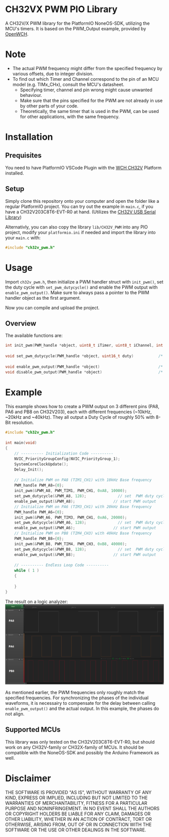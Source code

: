 # CH32VX PWM PIO Library
 A CH32V/X PWM library for the PlatformIO NoneOS-SDK, utilizing the MCU's timers. It is based on the PWM_Output example, provided by [OpenWCH](https://github.com/openwch).

# Note
- The actual PWM frequency might differ from the specified frequency by various offsets, due to integer division.
- To find out which Timer and Channel correspond to the pin of an MCU model (e.g. TIMx_CHx), consult the MCU's datasheet. 
    - Specifying timer, channel and pin wrong might cause unwanted behaviour.
    - Make sure that the pins specified for the PWM are not already in use by other parts of your code.
    - Theoretically, the same timer that is used in the PWM, can be used for other applications, with the same frequency.

# Installation
## Prequisites
You need to have PlatformIO VSCode Plugin with the [WCH CH32V](https://github.com/Community-PIO-CH32V/platform-ch32v) Platform installed.

## Setup
Simply clone this repository onto your computer and open the folder like a regular PlatformIO project. You can try out the example in ```main.c```, if you have a CH32V203C8T6-EVT-R0 at hand. (Utilizes the [CH32V USB Serial Library](https://github.com/KingKoro/CH32VX-USB-Serial-PIO-Library))

Alternativly, you can also copy the library ```lib/CH32V_PWM``` into any PIO project, modify your ```platformio.ini``` if needed and import the library into your ```main.c``` with: 
```c
#include "ch32v_pwm.h"
```

# Usage

Import ```ch32v_pwm.h```, then initialize a PWM handler struct with ```init_pwm()```, set the duty cycle with ```set_pwm_dutycycle()``` and enable the PWM output with ```enable_pwm_output()```.  Make sure to always pass a pointer to the PWM handler object as the first argument.

Now you can compile and upload the project.

## Overview

The available functions are:
```C++
int init_pwm(PWM_handle *object, uint8_t iTimer, uint8_t iChannel, int iPin, uint32_t iF_base, uint16_t iCount = 254, uint16_t iPwm_mode = PWM_MODE2)    /* Initialize struct */

void set_pwm_dutycycle(PWM_handle *object, uint16_t duty)           /* Set duty cycle of struct */

void enable_pwm_output(PWM_handle *object)                          /* Enable PWM output of struct */
void disable_pwm_output(PWM_handle *object)                         /* Disable PWM output of struct */

```

# Example

This example shows how to create a PWM output on 3 different pins (PA8, PA6 and PB8 on CH32V203), each with different frequencies (~10kHz, ~20kHz and ~40kHz). They all output a Duty Cycle of roughly 50% with 8-Bit resolution.

```C
#include "ch32v_pwm.h"

int main(void)
{
    // ---------- Initialization Code ----------
    NVIC_PriorityGroupConfig(NVIC_PriorityGroup_1);
    SystemCoreClockUpdate();
    Delay_Init();

    // Initialize PWM on PA8 (TIM1_CH1) with 10kHz Base frequency
    PWM_handle PWM_A8={0};
    init_pwm(&PWM_A8, PWM_TIM1, PWM_CH1, 0xA8, 10000);
    set_pwm_dutycycle(&PWM_A8, 128);              // set  PWM duty cycle to 50% initially
    enable_pwm_output(&PWM_A8);                 // start PWM output
    // Initialize PWM on PA6 (TIM3_CH1) with 20kHz Base frequency
    PWM_handle PWM_A6={0};
    init_pwm(&PWM_A6, PWM_TIM3, PWM_CH1, 0xA6, 20000);
    set_pwm_dutycycle(&PWM_A6, 128);              // set  PWM duty cycle to 50% initially
    enable_pwm_output(&PWM_A6);                 // start PWM output
    // Initialize PWM on PB8 (TIM4_CH3) with 40kHz Base frequency
    PWM_handle PWM_B8={0};
    init_pwm(&PWM_B8, PWM_TIM4, PWM_CH3, 0xB8, 40000);
    set_pwm_dutycycle(&PWM_B8, 128);              // set  PWM duty cycle to 50% initially
    enable_pwm_output(&PWM_B8);                 // start PWM output

    // ---------- Endless Loop Code ----------
    while ( 1 )
    {
        
    }
}
```

The result on a logic analyzer:
![resultung_waveforms](img/pwm_screenshot.png)

As mentioned earlier, the PWM frequencies only roughly match the specified frequencies. For synchronizing the phases of the individual waveforms, it is necessairy to compensate for the delay between calling ```enable_pwm_output()``` and the actual output. In this example, the phases do not align.

## Supported MCUs
This library was only tested on the CH32V203C8T6-EVT-R0, but should work on any CH32V-family or CH32X-family of MCUs. It should be compatible with the NoneOS-SDK and possibly the Arduino Framework as well.

# Disclaimer

THE SOFTWARE IS PROVIDED "AS IS", WITHOUT WARRANTY OF ANY KIND, EXPRESS OR IMPLIED, INCLUDING BUT NOT LIMITED TO THE WARRANTIES OF MERCHANTABILITY, FITNESS FOR A PARTICULAR PURPOSE AND NONINFRINGEMENT. IN NO EVENT SHALL THE AUTHORS OR COPYRIGHT HOLDERS BE LIABLE FOR ANY CLAIM, DAMAGES OR OTHER LIABILITY, WHETHER IN AN ACTION OF CONTRACT, TORT OR OTHERWISE, ARISING FROM, OUT OF OR IN CONNECTION WITH THE SOFTWARE OR THE USE OR OTHER DEALINGS IN THE SOFTWARE.
